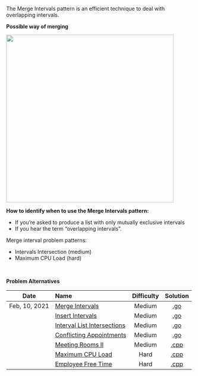 The Merge Intervals pattern is an efficient technique to deal with overlapping intervals.

**Possible way of merging**

<img src="https://hackernoon.com/images/G9YRlqC9joZNTWsi1ul7tRkO6tv1-8mh13wm9.jpg" height="450px" />

**How to identify when to use the Merge Intervals pattern:**  

- If you’re asked to produce a list with only mutually exclusive intervals
- If you hear the term “overlapping intervals”.


Merge interval problem patterns:  
- Intervals Intersection (medium)
- Maximum CPU Load (hard)

<br/>

**Problem Alternatives**

| Date | Name | Difficulty | Solution |
|:----:|:-----|:----------:|:--------:|
| Feb, 10, 2021 | [Merge Intervals](https://leetcode.com/problems/merge-intervals/) | Medium | [.go](https://github.com/the-robot/coding-challenges/blob/master/leet-code/educative.io/04-merge-intervals/merge-intervals.go) |
| | [Insert Intervals](https://leetcode.com/problems/insert-interval/) | Medium | [.go](https://github.com/the-robot/coding-challenges/blob/master/leet-code/educative.io/04-merge-intervals/insert-intervals.go) |
| | [Interval List Intersections](https://leetcode.com/problems/interval-list-intersections/) | Medium | [.go](https://github.com/the-robot/coding-challenges/blob/master/leet-code/educative.io/04-merge-intervals/interval-list-intersections.go) |
| | [Conflicting Appointments](https://www.educative.io/courses/grokking-the-coding-interview/qVV79nGVgAG) | Medium | [.go](https://github.com/the-robot/coding-challenges/blob/master/leet-code/educative.io/04-merge-intervals/conflicting-appointments.go) |
| | [Meeting Rooms II](https://www.lintcode.com/problem/meeting-rooms-ii/) | Medium | [.cpp](https://github.com/the-robot/coding-challenges/blob/master/leet-code/educative.io/04-merge-intervals/meeting-rooms-ii.cpp) |
| | [Maximum CPU Load](https://www.geeksforgeeks.org/maximum-cpu-load-from-the-given-list-of-jobs/) | Hard | [.cpp](https://github.com/the-robot/coding-challenges/blob/master/leet-code/educative.io/04-merge-intervals/maximum-cpu-load.cpp) |
| | [Employee Free Time](https://www.lintcode.com/problem/employee-free-time/) | Hard | [.cpp](https://github.com/the-robot/coding-challenges/blob/master/leet-code/educative.io/04-merge-intervals/employee-free-time.cpp) |
